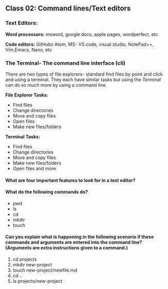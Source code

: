 ## Class 02: Command lines/Text editors


### Text Editors:	

**Word processors:** msword, google docs, apple pages, wordperfect, etc

**Code editors:** GitHubs Atom, MS- VS code, visual studio, NotePad++, Vim,Emacs, Nano, etc

### The Terminal- The command line interface (cli)
There are two types of file explorers- standard find files by point and click and using a terminal. They each have similar tasks but using the *Terminal* can do so much more by using a command line.

**File Explorer Tasks:**
- Find files
- Change directories
- Move and copy files
- Open files
- Make new files/folders

**Terminal Tasks:**
- Find files
- Change directories
- Move and copy files
- Make new files/folders
- Open files and more








#### What are four important features to look for in a text editor?
#### What do the following commands do?
- pwd
- ls
- cd
- mkdir
- touch
#### Can you explain what is happening in the following scenario if these commands and arguments are entered into the command line? (Arguments are extra instructions given to a command.)
1. cd projects
2. mkdir new-project
3. touch new-project/newfile.md
4. cd ..
5. ls projects/new-project
